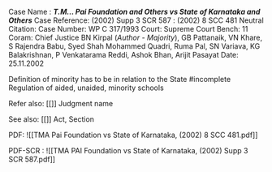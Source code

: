 Case Name : ***T.M… Pai Foundation and Others vs State of Karnataka and Others***
Case Reference: (2002) Supp 3 SCR 587 :  (2002) 8 SCC 481
Neutral Citation:
Case Number: WP C 317/1993
Court: Supreme Court
Bench: 11
Coram: Chief Justice BN Kirpal (*Author - Majority*), GB Pattanaik, VN Khare, S Rajendra Babu, Syed Shah Mohammed Quadri, Ruma Pal, SN Variava, KG Balakrishnan, P Venkatarama Reddi, Ashok Bhan, Arijit Pasayat
Date: 25.11.2002

Definition of minority has to be in relation to the State #incomplete 
Regulation of aided, unaided, minority schools

Refer also:
[[]]
Judgment name

See also:
[[]] 
Act, Section

PDF:
![[TMA Pai Foundation vs State of Karnataka, (2002) 8 SCC 481.pdf]]

PDF-SCR :
![[TMA PAI Foundation vs State of Karnataka, (2002) Supp 3 SCR 587.pdf]]